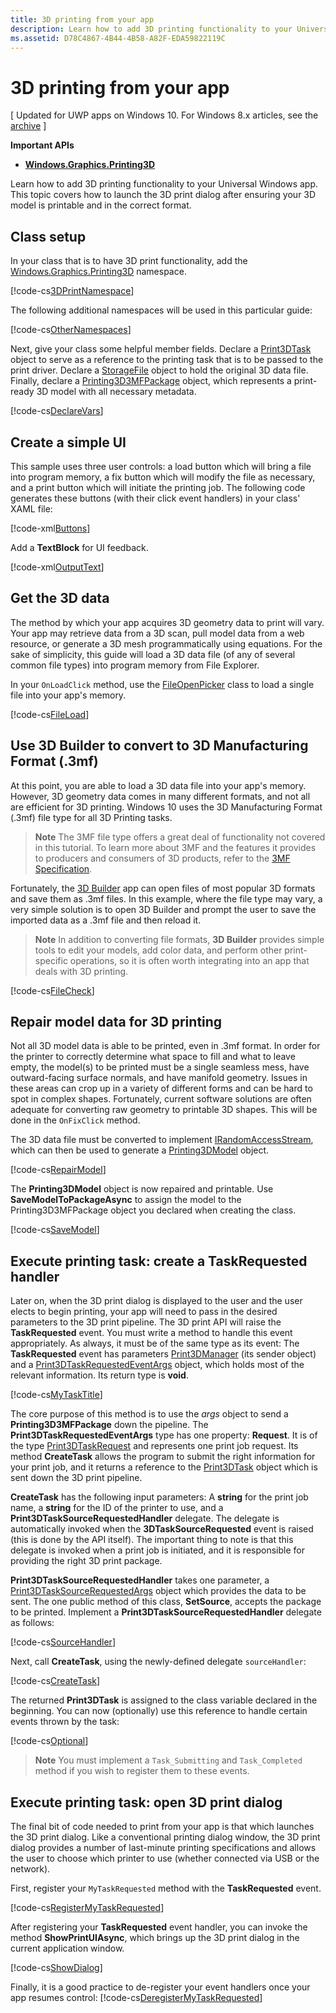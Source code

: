 ```yaml
---
title: 3D printing from your app
description: Learn how to add 3D printing functionality to your Universal Windows app. This topic covers how to launch the 3D print dialog after ensuring your 3D model is printable and in the correct format.
ms.assetid: D78C4867-4B44-4B58-A82F-EDA59822119C
---
```


# 3D printing from your app


\[ Updated for UWP apps on Windows 10. For Windows 8.x articles, see the [archive](http://go.microsoft.com/fwlink/p/?linkid=619132) \]


**Important APIs**

-   [**Windows.Graphics.Printing3D**](https://msdn.microsoft.com/library/windows/apps/dn998169)

Learn how to add 3D printing functionality to your Universal Windows app. This topic covers how to launch the 3D print dialog after ensuring your 3D model is printable and in the correct format.

## Class setup


In your class that is to have 3D print functionality, add the [Windows.Graphics.Printing3D](https://msdn.microsoft.com/library/windows/apps/dn998169) namespace.

[!code-cs[3DPrintNamespace](./code/3dprinthowto/cs/MainPage.xaml.cs#Snippet3DPrintNamespace)]

The following additional namespaces will be used in this particular guide:

[!code-cs[OtherNamespaces](./code/3dprinthowto/cs/MainPage.xaml.cs#SnippetOtherNamespaces)]

Next, give your class some helpful member fields. Declare a [Print3DTask](https://msdn.microsoft.com/library/windows/apps/dn998044) object to serve as a reference to the printing task that is to be passed to the print driver. Declare a [StorageFile](https://msdn.microsoft.com/library/windows/apps/br227171) object to hold the original 3D data file. Finally, declare a [Printing3D3MFPackage](https://msdn.microsoft.com/library/windows/apps/dn998063) object, which represents a print-ready 3D model with all necessary metadata.

[!code-cs[DeclareVars](./code/3dprinthowto/cs/MainPage.xaml.cs#SnippetDeclareVars)]

## Create a simple UI


This sample uses three user controls: a load button which will bring a file into program memory, a fix button which will modify the file as necessary, and a print button which will initiate the printing job. The following code generates these buttons (with their click event handlers) in your class' XAML file:

[!code-xml[Buttons](./code/3dprinthowto/cs/MainPage.xaml#SnippetButtons)]

Add a **TextBlock** for UI feedback.

[!code-xml[OutputText](./code/3dprinthowto/cs/MainPage.xaml#SnippetOutputText)]

## Get the 3D data


The method by which your app acquires 3D geometry data to print will vary. Your app may retrieve data from a 3D scan, pull model data from a web resource, or generate a 3D mesh programmatically using equations. For the sake of simplicity, this guide will load a 3D data file (of any of several common file types) into program memory from File Explorer.

In your `OnLoadClick` method, use the [FileOpenPicker](https://msdn.microsoft.com/library/windows/apps/br207847) class to load a single file into your app's memory.

[!code-cs[FileLoad](./code/3dprinthowto/cs/MainPage.xaml.cs#SnippetFileLoad)]

## Use 3D Builder to convert to 3D Manufacturing Format (.3mf)

At this point, you are able to load a 3D data file into your app's memory. However, 3D geometry data comes in many different formats, and not all are efficient for 3D printing. Windows 10 uses the 3D Manufacturing Format (.3mf) file type for all 3D Printing tasks.

> **Note**  The 3MF file type offers a great deal of functionality not covered in this tutorial. To learn more about 3MF and the features it provides to producers and consumers of 3D products, refer to the [3MF Specification](http://3mf.io/what-is-3mf/3mf-specification/).

Fortunately, the [3D Builder](https://www.microsoft.com/store/apps/3d-builder/9wzdncrfj3t6) app can open files of most popular 3D formats and save them as .3mf files. In this example, where the file type may vary, a very simple solution is to open 3D Builder and prompt the user to save the imported data as a .3mf file and then reload it.

> **Note**  In addition to converting file formats, **3D Builder** provides simple tools to edit your models, add color data, and perform other print-specific operations, so it is often worth integrating into an app that deals with 3D printing.

[!code-cs[FileCheck](./code/3dprinthowto/cs/MainPage.xaml.cs#SnippetFileCheck)]

## Repair model data for 3D printing

Not all 3D model data is able to be printed, even in .3mf format. In order for the printer to correctly determine what space to fill and what to leave empty, the model(s) to be printed must be a single seamless mess, have outward-facing surface normals, and have manifold geometry. Issues in these areas can crop up in a variety of different forms and can be hard to spot in complex shapes. Fortunately, current software solutions are often adequate for converting raw geometry to printable 3D shapes. This will be done in the `OnFixClick` method.

The 3D data file must be converted to implement [IRandomAccessStream](https://msdn.microsoft.com/library/windows/apps/br241731), which can then be used to generate a [Printing3DModel](https://msdn.microsoft.com/library/windows/apps/mt203679) object.

[!code-cs[RepairModel](./code/3dprinthowto/cs/MainPage.xaml.cs#SnippetRepairModel)]

The **Printing3DModel** object is now repaired and printable. Use **SaveModelToPackageAsync** to assign the model to the Printing3D3MFPackage object you declared when creating the class.

[!code-cs[SaveModel](./code/3dprinthowto/cs/MainPage.xaml.cs#SnippetSaveModel)]

## Execute printing task: create a TaskRequested handler


Later on, when the 3D print dialog is displayed to the user and the user elects to begin printing, your app will need to pass in the desired parameters to the 3D print pipeline. The 3D print API will raise the **TaskRequested** event. You must write a method to handle this event appropriately. As always, it must be of the same type as its event: The **TaskRequested** event has parameters [Print3DManager](https://msdn.microsoft.com/library/windows/apps/dn998029) (its sender object) and a [Print3DTaskRequestedEventArgs](https://msdn.microsoft.com/library/windows/apps/dn998051) object, which holds most of the relevant information. Its return type is **void**.

[!code-cs[MyTaskTitle](./code/3dprinthowto/cs/MainPage.xaml.cs#SnippetMyTaskTitle)]

The core purpose of this method is to use the *args* object to send a **Printing3D3MFPackage** down the pipeline. The **Print3DTaskRequestedEventArgs** type has one property: **Request**. It is of the type [Print3DTaskRequest](https://msdn.microsoft.com/library/windows/apps/dn998050) and represents one print job request. Its method **CreateTask** allows the program to submit the right information for your print job, and it returns a reference to the [Print3DTask](https://msdn.microsoft.com/library/windows/apps/dn998044) object which is sent down the 3D print pipeline.

**CreateTask** has the following input parameters: A **string** for the print job name, a **string** for the ID of the printer to use, and a **Print3DTaskSourceRequestedHandler** delegate. The delegate is automatically invoked when the **3DTaskSourceRequested** event is raised (this is done by the API itself). The important thing to note is that this delegate is invoked when a print job is initiated, and it is responsible for providing the right 3D print package.

**Print3DTaskSourceRequestedHandler** takes one parameter, a [Print3DTaskSourceRequestedArgs](https://msdn.microsoft.com/library/windows/apps/dn998056) object which provides the data to be sent. The one public method of this class, **SetSource**, accepts the package to be printed. Implement a **Print3DTaskSourceRequestedHandler** delegate as follows:

[!code-cs[SourceHandler](./code/3dprinthowto/cs/MainPage.xaml.cs#SnippetSourceHandler)]

Next, call **CreateTask**, using the newly-defined delegate `sourceHandler`:

[!code-cs[CreateTask](./code/3dprinthowto/cs/MainPage.xaml.cs#SnippetCreateTask)]

The returned **Print3DTask** is assigned to the class variable declared in the beginning. You can now (optionally) use this reference to handle certain events thrown by the task:

[!code-cs[Optional](./code/3dprinthowto/cs/MainPage.xaml.cs#SnippetOptional)]

> **Note**  You must implement a `Task_Submitting` and `Task_Completed` method if you wish to register them to these events.

## Execute printing task: open 3D print dialog


The final bit of code needed to print from your app is that which launches the 3D print dialog. Like a conventional printing dialog window, the 3D print dialog provides a number of last-minute printing specifications and allows the user to choose which printer to use (whether connected via USB or the network).

First, register your `MyTaskRequested` method with the **TaskRequested** event.

[!code-cs[RegisterMyTaskRequested](./code/3dprinthowto/cs/MainPage.xaml.cs#SnippetRegisterMyTaskRequested)]

After registering your **TaskRequested** event handler, you can invoke the method **ShowPrintUIAsync**, which brings up the 3D print dialog in the current application window.

[!code-cs[ShowDialog](./code/3dprinthowto/cs/MainPage.xaml.cs#SnippetShowDialog)]

Finally, it is a good practice to de-register your event handlers once your app resumes control: [!code-cs[DeregisterMyTaskRequested](./code/3dprinthowto/cs/MainPage.xaml.cs#SnippetDeregisterMyTaskRequested)]


 

 






<!--HONumber=May16_HO4-->


